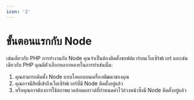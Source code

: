 ```yaml
---
icon: '2'
---
```


# ขั้นตอนแรกกับ Node

เช่นเดียวกับ PHP การทำงานกับ Node คุณจำเป็นต้องติดตั้งซอฟต์แวร์บนเว็บเซิร์ฟเวอร์ และเช่นเดียวกับ PHP คุณมีตัวเลือกหลากหลายในการทำเช่นนั้น:

1. คุณสามารถติดตั้ง Node แบบโลคอลบนเครื่องพัฒนาของคุณ
2. คุณอาจมีสิทธิ์เข้าถึงเว็บเซิร์ฟเวอร์ที่มี Node ติดตั้งอยู่แล้ว
3. หรือคุณอาจต้องการใช้สภาพแวดล้อมคลาวด์ที่กำหนดค่าไว้ล่วงหน้าซึ่งมี Node ติดตั้งอยู่แล้ว
